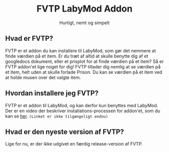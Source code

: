 <h1 align="center">FVTP LabyMod Addon</h1>
<p align="center">Hurtigt, nemt og simpelt</p>

## Hvad er FVTP?

FVTP er et addon du kan installere til LabyMod, som gør det nemmere at finde værdien på et item.
Er du træt af altid at skulle benytte dig af et googledocs dokument, eller et prisplot for at finde
værdien på et item? Så er FVTP addon'et lige noget for dig! FVTP tillader dig nemlig at se værdien
på et item, helt uden at skulle forlade Prison. Du kan se værdien på et item ved at holde musen over
det valgte item.

## Hvordan installere jeg FVTP?

FVTP er et addon til LabyMod, og kan derfor kun benyttes med LabyMod.
Der er en video der beskriver installations-processen for addon'et, som du kan se
[her](https://www.youtube.com/404). `(Linket er ikke tilgængeligt endnu)`

## Hvad er den nyeste version af FVTP?

Lige for nu, er der ikke udgivet en færdig release-version af FVTP.